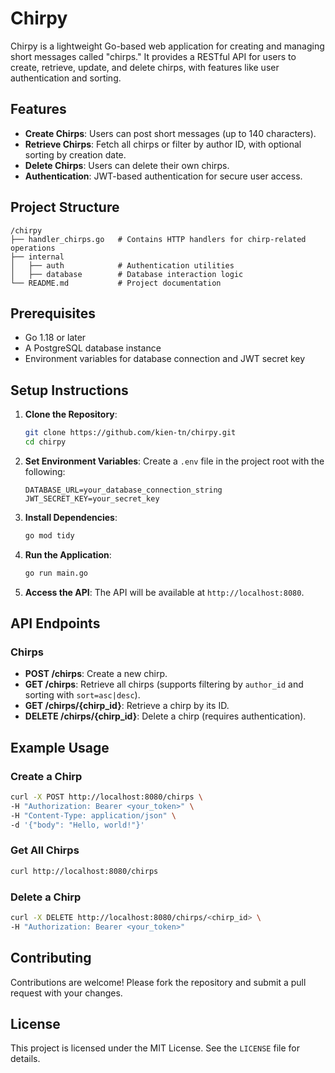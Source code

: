 # Chirpy

Chirpy is a lightweight Go-based web application for creating and managing short messages called "chirps." It provides a RESTful API for users to create, retrieve, update, and delete chirps, with features like user authentication and sorting.

## Features

- **Create Chirps**: Users can post short messages (up to 140 characters).
- **Retrieve Chirps**: Fetch all chirps or filter by author ID, with optional sorting by creation date.
- **Delete Chirps**: Users can delete their own chirps.
- **Authentication**: JWT-based authentication for secure user access.

## Project Structure

```
/chirpy
├── handler_chirps.go   # Contains HTTP handlers for chirp-related operations
├── internal
│   ├── auth            # Authentication utilities
│   ├── database        # Database interaction logic
└── README.md           # Project documentation
```

## Prerequisites

- Go 1.18 or later
- A PostgreSQL database instance
- Environment variables for database connection and JWT secret key

## Setup Instructions

1. **Clone the Repository**:
   ```bash
   git clone https://github.com/kien-tn/chirpy.git
   cd chirpy
   ```

2. **Set Environment Variables**:
   Create a `.env` file in the project root with the following:
   ```
   DATABASE_URL=your_database_connection_string
   JWT_SECRET_KEY=your_secret_key
   ```

3. **Install Dependencies**:
   ```bash
   go mod tidy
   ```

4. **Run the Application**:
   ```bash
   go run main.go
   ```

5. **Access the API**:
   The API will be available at `http://localhost:8080`.

## API Endpoints

### Chirps

- **POST /chirps**: Create a new chirp.
- **GET /chirps**: Retrieve all chirps (supports filtering by `author_id` and sorting with `sort=asc|desc`).
- **GET /chirps/{chirp_id}**: Retrieve a chirp by its ID.
- **DELETE /chirps/{chirp_id}**: Delete a chirp (requires authentication).

## Example Usage

### Create a Chirp
```bash
curl -X POST http://localhost:8080/chirps \
-H "Authorization: Bearer <your_token>" \
-H "Content-Type: application/json" \
-d '{"body": "Hello, world!"}'
```

### Get All Chirps
```bash
curl http://localhost:8080/chirps
```

### Delete a Chirp
```bash
curl -X DELETE http://localhost:8080/chirps/<chirp_id> \
-H "Authorization: Bearer <your_token>"
```

## Contributing

Contributions are welcome! Please fork the repository and submit a pull request with your changes.

## License

This project is licensed under the MIT License. See the `LICENSE` file for details.